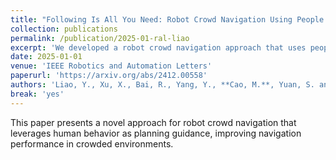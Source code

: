 ```yaml
---
title: "Following Is All You Need: Robot Crowd Navigation Using People As Planners"
collection: publications
permalink: /publication/2025-01-ral-liao
excerpt: 'We developed a robot crowd navigation approach that uses people as planners for improved navigation performance.'
date: 2025-01-01
venue: 'IEEE Robotics and Automation Letters'
paperurl: 'https://arxiv.org/abs/2412.00558'
authors: 'Liao, Y., Xu, X., Bai, R., Yang, Y., **Cao, M.**, Yuan, S. and Xie, L.'
break: 'yes'
---
```


This paper presents a novel approach for robot crowd navigation that leverages human behavior as planning guidance, improving navigation performance in crowded environments. 